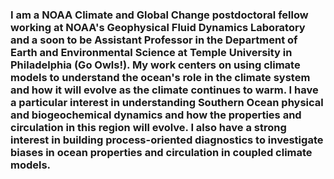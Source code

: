 ### I am a NOAA Climate and Global Change postdoctoral fellow working at NOAA's Geophysical Fluid Dynamics Laboratory and a soon to be Assistant Professor in the Department of Earth and Environmental Science at Temple University in Philadelphia (Go Owls!). My work centers on using climate models to understand the ocean's role in the climate system and how it will evolve as the climate continues to warm. I have a particular interest in understanding Southern Ocean physical and biogeochemical dynamics and how the properties and circulation in this region will evolve. I also have a strong interest in building process-oriented diagnostics to investigate biases in ocean properties and circulation in coupled climate models. 


<!--
**becki-beadling/becki-beadling** is a ✨ _special_ ✨ repository because its `README.md` (this file) appears on your GitHub profile.

Here are some ideas to get you started:

- 🔭 I’m currently working on ...
- 🌱 I’m currently learning ...
- 👯 I’m looking to collaborate on ...
- 🤔 I’m looking for help with ...
- 💬 Ask me about ...
- 📫 How to reach me: ...
- 😄 Pronouns: ...
- ⚡ Fun fact: ...
-->
